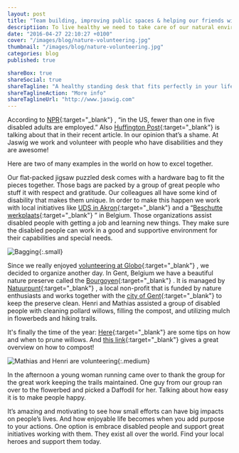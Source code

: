 ```yaml
---
layout: post
title: "Team building, improving public spaces & helping our friends with disabilities"
descriptiion: To live healthy we need to take care of our natural environment. This blog post talks about composting and our volunteering in nature.
date: "2016-04-27 22:10:27 +0100"
cover: "/images/blog/nature-volunteering.jpg"
thumbnail: "/images/blog/nature-volunteering.jpg"
categories: blog
published: true

shareBox: true
shareSocial: true
shareTagline: "A healthy standing desk that fits perfectly in your life"
shareTaglineAction: "More info"
shareTaglineUrl: "http://www.jaswig.com"
---
```


According to [NPR](http://www.npr.org/sections/health-shots/2015/07/23/424990474/why-disability-and-poverty-still-go-hand-in-hand-25-years-after-landmark-law?utm_source=facebook.com&utm_medium=social&utm_campaign=npr&utm_term=nprnews&utm_content=20150723){:target="_blank"} , “in the US, fewer than one in five disabled adults are employed.”
Also [Huffington Post](http://www.huffingtonpost.com/kristin-duquette/10-crucial-ways-we-can-make-society-more-inclusive-for-people-with-disabilities_b_8027718.html){:target="_blank"}  is talking about that in their recent article. In our opinion that’s a shame. At Jaswig we work and volunteer with people who have disabilities and they are awesome!
<!--more-->

Here are two of many examples in the world on how to excel together.

Our flat-packed jigsaw puzzled desk comes with a hardware bag to fit the pieces together. Those bags are packed by a group of great people who stuff it with respect and gratitude. Our colleagues all have some kind of disability that makes them unique. In order to make this happen we work with local initiatives like [UDS in Akron](https://www.udsakron.org){:target="_blank"}  and a “[Beschutte werkplaats](http://www.socialeeconomie.be/beschuttewerkplaatsen){:target="_blank"} ” in Belgium. Those organizations assist disabled people with getting a job and learning new things. They make sure the disabled people can work in a good and supportive environment for their capabilities and special needs.

![Bagging](/images/blog/bagging.jpg){:.small}

Since we really enjoyed [volunteering at Globo](http://www.jaswig.com/blog/2016/04/25/studio-globo.html){:target="_blank"} , we decided to organize another day. In Gent, Belgium we have a beautiful nature preserve called the [Bourgoyen](http://www.natuurpuntgent.be/de-natuur-in/natuurgebieden/bourgoyen-ossemeersen){:target="_blank"} . It is managed by [Natuurpunt](http://www.natuurpuntgent.be/wie-zijn-we/voorstelling){:target="_blank"} , a local non-profit that is funded by nature enthusiasts and works together with the [city of Gent](https://visit.gent.be/en/home){:target="_blank"}  to keep the preserve clean. Henri and Mathias assisted a group of disabled people with cleaning pollard willows, filling the compost, and utilizing mulch in flowerbeds and hiking trails.

It's finally the time of the year: [Here](http://www.gardeningknowhow.com/ornamental/trees/willow/how-to-prune-willow-trees.htm){:target="_blank"}  are some tips on how and when to prune willows. And [this link](http://www.backyardboss.net/benefits-of-composting/){:target="_blank"}  gives a great overview on how to compost!

![Mathias and Henri are volunteering](/images/blog/nature-mathias-henri.jpg){:.medium}

In the afternoon a young woman running came over to thank the group for the great work keeping the trails maintained. One guy from our group ran over to the flowerbed and picked a Daffodil for her. Talking about how easy it is to make people happy.

It’s amazing and motivating to see how small efforts can have big impacts on people’s lives.  And how enjoyable life becomes when you add purpose to your actions. One option is embrace disabled people and support great initiatives working with them. They exist all over the world. 
Find your local heroes and support them today. 

